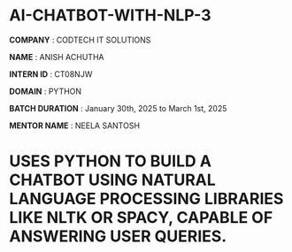 # AI-CHATBOT-WITH-NLP-3

**COMPANY** : CODTECH IT SOLUTIONS

**NAME** : ANISH ACHUTHA

**INTERN ID** : CT08NJW

**DOMAIN** : PYTHON

**BATCH DURATION** : January 30th, 2025 to March 1st, 2025

**MENTOR NAME** : NEELA SANTOSH

# USES PYTHON TO BUILD A CHATBOT USING NATURAL LANGUAGE PROCESSING LIBRARIES LIKE NLTK OR SPACY, CAPABLE OF ANSWERING USER QUERIES.
